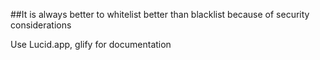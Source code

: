 ##It is always better to whitelist better than blacklist because of security considerations

Use Lucid.app, glify for documentation